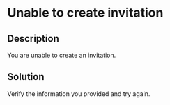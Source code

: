 # Unable to create invitation

## Description

You are unable to create an invitation.

## Solution

Verify the information you provided and try again.
